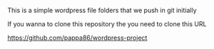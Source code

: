 This is a simple wordpress file folders that we push in git initially

If you wanna to clone this repository the you need to clone this URL

https://github.com/pappa86/wordpress-project
